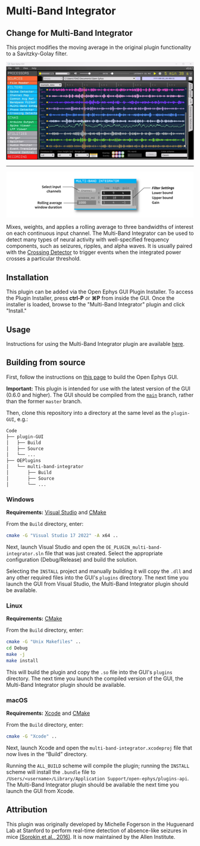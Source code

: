 # Multi-Band Integrator

## Change for Multi-Band Integrator

This project modifies the moving average in the original plugin functionality to a Savitzky-Golay filter.

![multi-band-integrator_SG-screenshot](Resources/multi-band-integrator_SG.png)

---

![multi-band-integrator-screenshot](Resources/multi-band-integrator.png)

Mixes, weights, and applies a rolling average to three bandwidths of interest on each continuous input channel. The Multi-Band Integrator can be used to detect many types of neural activity with well-specified frequency components, such as seizures, ripples, and alpha waves. It is usually paired with the [Crossing Detector](https://github.com/open-ephys-plugins/crossing-detector) to trigger events when the integrated power crosses a particular threshold.


## Installation

This plugin can be added via the Open Ephys GUI Plugin Installer. To access the Plugin Installer, press **ctrl-P** or **⌘P** from inside the GUI. Once the installer is loaded, browse to the "Multi-Band Integrator" plugin and click "Install."


## Usage

Instructions for using the Multi-Band Integrator plugin are available [here](https://open-ephys.github.io/gui-docs/User-Manual/Plugins/Multiband-Integrator.html).


## Building from source

First, follow the instructions on [this page](https://open-ephys.github.io/gui-docs/Developer-Guide/Compiling-the-GUI.html) to build the Open Ephys GUI.

**Important:** This plugin is intended for use with the latest version of the GUI (0.6.0 and higher). The GUI should be compiled from the [`main`](https://github.com/open-ephys/plugin-gui/tree/main) branch, rather than the former `master` branch.

Then, clone this repository into a directory at the same level as the `plugin-GUI`, e.g.:

```
Code
├── plugin-GUI
│   ├── Build
│   ├── Source
│   └── ...
├── OEPlugins
│   └── multi-band-integrator
│       ├── Build
│       ├── Source
│       └── ...
```

### Windows

**Requirements:** [Visual Studio](https://visualstudio.microsoft.com/) and [CMake](https://cmake.org/install/)

From the `Build` directory, enter:

```bash
cmake -G "Visual Studio 17 2022" -A x64 ..
```

Next, launch Visual Studio and open the `OE_PLUGIN_multi-band-integrator.sln` file that was just created. Select the appropriate configuration (Debug/Release) and build the solution.

Selecting the `INSTALL` project and manually building it will copy the `.dll` and any other required files into the GUI's `plugins` directory. The next time you launch the GUI from Visual Studio, the Multi-Band Integrator plugin should be available.


### Linux

**Requirements:** [CMake](https://cmake.org/install/)

From the `Build` directory, enter:

```bash
cmake -G "Unix Makefiles" ..
cd Debug
make -j
make install
```

This will build the plugin and copy the `.so` file into the GUI's `plugins` directory. The next time you launch the compiled version of the GUI, the Multi-Band Integrator plugin should be available.


### macOS

**Requirements:** [Xcode](https://developer.apple.com/xcode/) and [CMake](https://cmake.org/install/)

From the `Build` directory, enter:

```bash
cmake -G "Xcode" ..
```

Next, launch Xcode and open the `multi-band-integrator.xcodeproj` file that now lives in the “Build” directory.

Running the `ALL_BUILD` scheme will compile the plugin; running the `INSTALL` scheme will install the `.bundle` file to `/Users/<username>/Library/Application Support/open-ephys/plugins-api`. The Multi-Band Integrator plugin should be available the next time you launch the GUI from Xcode.

## Attribution

This plugin was originally developed by Michelle Fogerson in the Huguenard Lab at Stanford to perform real-time detection of absence-like seizures in mice [(Sorokin et al., 2016)](https://www.sciencedirect.com/science/article/abs/pii/S0928425717300372). It is now maintained by the Allen Institute.
